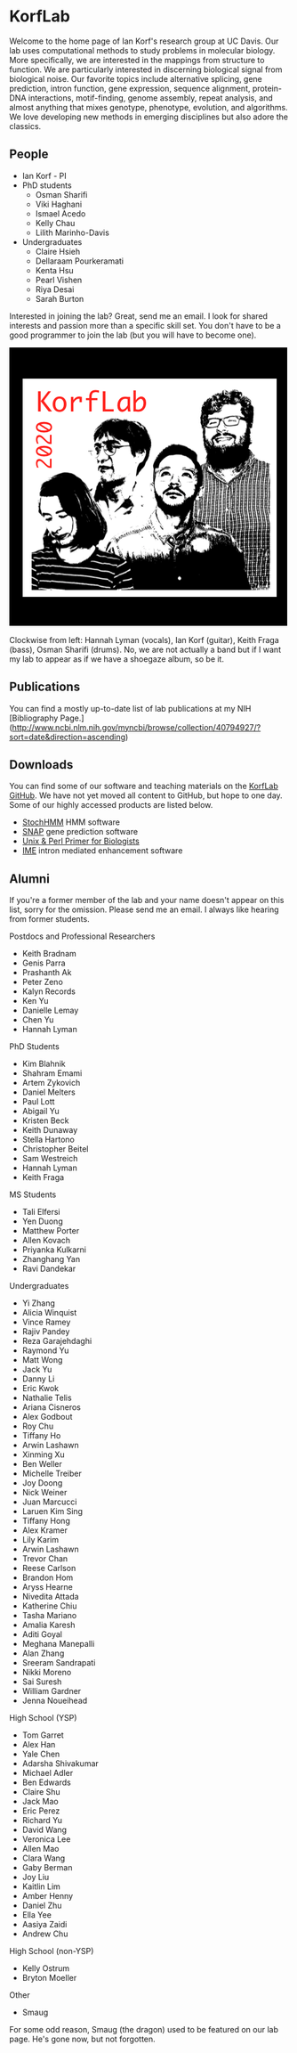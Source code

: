 KorfLab
=======

Welcome to the home page of Ian Korf's research group at UC Davis. Our lab uses
computational methods to study problems in molecular biology. More
specifically, we are interested in the mappings from structure to function. We
are particularly interested in discerning biological signal from biological
noise. Our favorite topics include alternative splicing, gene prediction,
intron function, gene expression, sequence alignment, protein-DNA interactions,
motif-finding, genome assembly, repeat analysis, and almost anything that mixes
genotype, phenotype, evolution, and algorithms. We love developing new methods
in emerging disciplines but also adore the classics.

## People ##

+ Ian Korf - PI
+ PhD students
	+ Osman Sharifi
	+ Viki Haghani
	+ Ismael Acedo
	+ Kelly Chau
	+ Lilith Marinho-Davis
+ Undergraduates
	+ Claire Hsieh
	+ Dellaraam Pourkeramati
	+ Kenta Hsu
	+ Pearl Vishen
	+ Riya Desai
	+ Sarah Burton

Interested in joining the lab? Great, send me an email. I look for shared
interests and passion more than a specific skill set. You don't have to be a
good programmer to join the lab (but you will have to become one).

![KorfLab 2020](2020.png)

Clockwise from left: Hannah Lyman (vocals), Ian Korf (guitar), Keith Fraga
(bass), Osman Sharifi (drums). No, we are not actually a band but if I want my
lab to appear as if we have a shoegaze album, so be it.

## Publications ##

You can find a mostly up-to-date list of lab publications at my NIH
[Bibliography Page.]
(http://www.ncbi.nlm.nih.gov/myncbi/browse/collection/40794927/?sort=date&direction=ascending)

## Downloads ##

You can find some of our software and teaching materials on the [KorfLab
GitHub](https://github.com/KorfLab). We have not yet moved all content to
GitHub, but hope to one day. Some of our highly accessed products are listed
below.

+ [StochHMM](https://github.com/KorfLab/StochHMM) HMM software
+ [SNAP](https://github.com/KorfLab/SNAP) gene prediction software
+ [Unix & Perl Primer for Biologists](https://github.com/KorfLab/unix_and_perl)
+ [IME](https://github.com/KorfLab/IME) intron mediated enhancement software

## Alumni ##

If you're a former member of the lab and your name doesn't appear on this list,
sorry for the omission. Please send me an email. I always like hearing from
former students.

Postdocs and Professional Researchers

+ Keith Bradnam
+ Genis Parra
+ Prashanth Ak
+ Peter Zeno
+ Kalyn Records
+ Ken Yu
+ Danielle Lemay
+ Chen Yu
+ Hannah Lyman

PhD Students

+ Kim Blahnik
+ Shahram Emami
+ Artem Zykovich
+ Daniel Melters
+ Paul Lott
+ Abigail Yu
+ Kristen Beck
+ Keith Dunaway
+ Stella Hartono
+ Christopher Beitel
+ Sam Westreich
+ Hannah Lyman
+ Keith Fraga

MS Students

+ Tali Elfersi
+ Yen Duong
+ Matthew Porter
+ Allen Kovach
+ Priyanka Kulkarni
+ Zhanghang Yan
+ Ravi Dandekar

Undergraduates

+ Yi Zhang
+ Alicia Winquist
+ Vince Ramey
+ Rajiv Pandey
+ Reza Garajehdaghi
+ Raymond Yu
+ Matt Wong
+ Jack Yu
+ Danny Li
+ Eric Kwok
+ Nathalie Telis
+ Ariana Cisneros
+ Alex Godbout
+ Roy Chu
+ Tiffany Ho
+ Arwin Lashawn
+ Xinming Xu
+ Ben Weller
+ Michelle Treiber
+ Joy Doong
+ Nick Weiner
+ Juan Marcucci
+ Laruen Kim Sing
+ Tiffany Hong
+ Alex Kramer
+ Lily Karim
+ Arwin Lashawn
+ Trevor Chan
+ Reese Carlson
+ Brandon Hom
+ Aryss Hearne
+ Nivedita Attada
+ Katherine Chiu
+ Tasha Mariano
+ Amalia Karesh
+ Aditi Goyal
+ Meghana Manepalli
+ Alan Zhang
+ Sreeram Sandrapati
+ Nikki Moreno
+ Sai Suresh
+ William Gardner
+ Jenna Noueihead


High School (YSP)

+ Tom Garret
+ Alex Han
+ Yale Chen
+ Adarsha Shivakumar
+ Michael Adler
+ Ben Edwards
+ Claire Shu
+ Jack Mao
+ Eric Perez
+ Richard Yu
+ David Wang
+ Veronica Lee
+ Allen Mao
+ Clara Wang
+ Gaby Berman
+ Joy Liu
+ Kaitlin Lim
+ Amber Henny
+ Daniel Zhu
+ Ella Yee
+ Aasiya Zaidi
+ Andrew Chu

High School (non-YSP)

+ Kelly Ostrum
+ Bryton Moeller

Other

+ Smaug

For some odd reason, Smaug (the dragon) used to be featured on our lab page.
He's gone now, but not forgotten.


